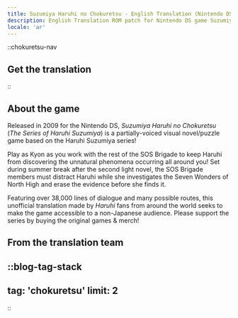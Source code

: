 ```yaml
---
title: Suzumiya Haruhi no Chokuretsu - English Translation (Nintendo DS) - (The Series of Haruhi Suzumiya)
description: English Translation ROM patch for Nintendo DS game Suzumiya Haruhi no Chokuretsu (The Series of Haruhi Suzumiya)
locale: 'ar'
---
```


::chokuretsu-nav
## Get the translation
::

## About the game
Released in 2009 for the Nintendo DS, *Suzumiya Haruhi no Chokuretsu* (*The Series of Haruhi Suzumiya*) is a partially-voiced visual novel/puzzle game based on the Haruhi Suzumiya series!

Play as Kyon as you work with the rest of the SOS Brigade to keep Haruhi from discovering the unnatural phenomena occurring all around you! Set during summer break after the second light novel, the SOS Brigade members must distract Haruhi while she investigates the Seven Wonders of North High and erase the evidence before she finds it.

Featuring over 38,000 lines of dialogue and many possible routes, this unofficial translation made by *Haruhi* fans from around the world seeks to make the game accessible to a non-Japanese audience. Please support the series by buying the original games & merch!

## From the translation team
::blog-tag-stack
---
tag: 'chokuretsu'
limit: 2
---
::